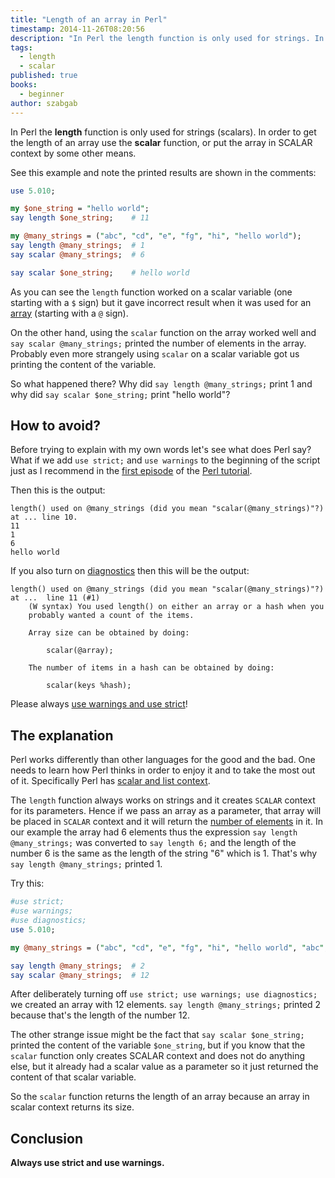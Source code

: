 ```yaml
---
title: "Length of an array in Perl"
timestamp: 2014-11-26T08:20:56
description: "In Perl the length function is only used for strings. In order to get the length of an array use the scalar function."
tags:
  - length
  - scalar
published: true
books:
  - beginner
author: szabgab
---
```



In Perl the <b>length</b> function is only used for strings (scalars). In order to get the length of an array use the <b>scalar</b> function,
or put the array in SCALAR context by some other means.


See this example and note the printed results are shown in the comments:

```perl
use 5.010;

my $one_string = "hello world";
say length $one_string;    # 11

my @many_strings = ("abc", "cd", "e", "fg", "hi", "hello world");
say length @many_strings;  # 1
say scalar @many_strings;  # 6

say scalar $one_string;    # hello world
```

As you can see the `length` function worked on a scalar variable (one starting with a `$` sign) but it gave incorrect result
when it was used for an [array](/perl-arrays) (starting with a `@` sign).

On the other hand, using the `scalar` function on the array worked well and `say scalar @many_strings;` printed the number of elements
in the array.
Probably even more strangely using `scalar` on a scalar variable got us printing the content of the variable.


So what happened there? Why did `say length @many_strings;` print 1 and why did `say scalar $one_string;` print "hello world"?

## How to avoid?

Before trying to explain with my own words let's see what does Perl say?
What if we add `use strict;` and `use warnings` to the beginning of the script just as
I recommend in the [first episode](/installing-perl-and-getting-started) of the [Perl tutorial](/perl-tutorial).

Then this is the output:

```
length() used on @many_strings (did you mean "scalar(@many_strings)"?) at ... line 10.
11
1
6
hello world
```

If you also turn on [diagnostics](/use-diagnostics-or-splain) then this will be the output:

```
length() used on @many_strings (did you mean "scalar(@many_strings)"?) at ...  line 11 (#1)
    (W syntax) You used length() on either an array or a hash when you
    probably wanted a count of the items.
    
    Array size can be obtained by doing:
    
        scalar(@array);
    
    The number of items in a hash can be obtained by doing:
    
        scalar(keys %hash);
```

Please always [use warnings and use strict](/strict)!


## The explanation

Perl works differently than other languages for the good and the bad. One needs to learn how Perl thinks in order to enjoy it and to take the most out of it.
Specifically Perl has [scalar and list context](/scalar-and-list-context-in-perl).

The `length` function always works on strings and it creates `SCALAR` context for its parameters. Hence if we pass an array as a parameter,
that array will be placed in `SCALAR` context and it will return the [number of elements](/scalar-and-list-context-in-perl) in it.
In our example the array had 6 elements thus the expression `say length @many_strings;` was converted to `say length 6;` and the length
of the number 6 is the same as the length of the string "6" which is 1. That's why `say length @many_strings;` printed 1.

Try this:

```perl
#use strict;
#use warnings;
#use diagnostics;
use 5.010;

my @many_strings = ("abc", "cd", "e", "fg", "hi", "hello world", "abc", "cd", "e", "fg", "hi", "hello world");

say length @many_strings;  # 2 
say scalar @many_strings;  # 12
```

After deliberately turning off `use strict; use warnings; use diagnostics;` we created an array with 12
elements. `say length @many_strings;` printed 2 because that's the length of the number 12.


The other strange issue might be the fact that `say scalar $one_string;` printed the content of the variable
`$one_string`, but if you know that the `scalar` function only creates SCALAR context and does not
do anything else, but it already had a scalar value as a parameter so it just returned the content of that
scalar variable.

So the `scalar` function returns the length of an array because an array in scalar context returns its size.

## Conclusion

<b>Always use strict and use warnings.</b>

